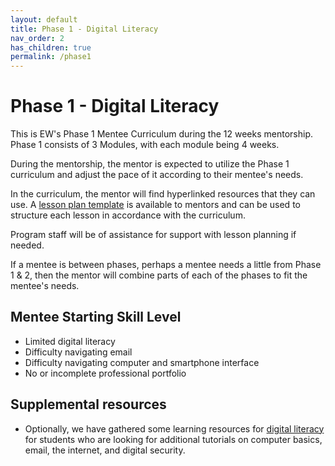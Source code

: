 ```yaml
---
layout: default
title: Phase 1 - Digital Literacy
nav_order: 2
has_children: true
permalink: /phase1
---
```


# Phase 1 - Digital Literacy

This is EW's Phase 1 Mentee Curriculum during the 12 weeks mentorship.
Phase 1 consists of 3 Modules, with each module being 4 weeks.

During the mentorship, the mentor is expected to utilize the Phase 1 curriculum and adjust the pace of it according to their mentee's needs.

In the curriculum, the mentor will find hyperlinked resources that they can use.
A <a href="https://docs.google.com/document/d/1zxx33pMIud3dbVyI-OS6yUb64AkhTxDSpJbNCj7lftE/edit" target="_blank" class="external">lesson plan template</a> is available to mentors and can be used to structure each lesson in accordance with the curriculum.

Program staff will be of assistance for support with lesson planning if needed.

If a mentee is between phases, perhaps a mentee needs a little from Phase 1 & 2, then the mentor will combine parts of each
of the phases to fit the mentee's needs.

## Mentee Starting Skill Level

- Limited digital literacy
- Difficulty navigating email
- Difficulty navigating computer and smartphone interface
- No or incomplete professional portfolio

## Supplemental resources

- Optionally, we have gathered some learning resources for [digital literacy](/curriculum/supplemental/digitalLiteracy) for students who are looking for additional tutorials on computer basics, email, the internet, and digital security.
